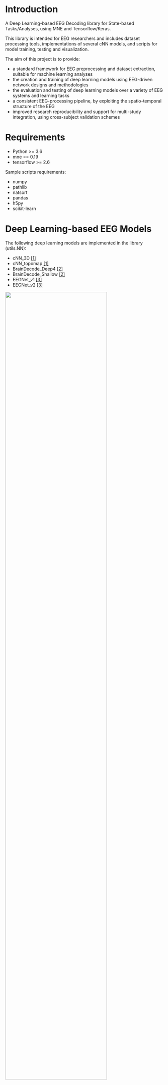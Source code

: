 # Introduction

A Deep Learning-based EEG Decoding library for State-based Tasks/Analyses, using MNE and Tensorflow/Keras. 

This library is intended for EEG researchers and includes dataset processing tools, implementations of several cNN models, and scripts for model training, testing and visualization.

The aim of this project is to provide:

- a standard framework for EEG preprocessing and dataset extraction, suitable for machine learning analyses
- the creation and training of deep learning models using EEG-driven network designs and methodologies
- the evaluation and testing of deep learning models over a variety of EEG systems and learning tasks
- a consistent EEG-processing pipeline, by exploiting the spatio-temporal structure of the EEG 
- improved research reproducibility and support for multi-study integration, using cross-subject validation schemes

# Requirements

- Python >= 3.6
- mne == 0.19
- tensorflow >= 2.6

Sample scripts requirements:

- numpy
- pathlib
- natsort
- pandas
- h5py
- scikit-learn

# Deep Learning-based EEG Models

The following deep learning models are implemented in the library (utils.NN):

- cNN_3D [[1]](https://ieeexplore.ieee.org/abstract/document/9175324)
- cNN_topomap [[1]](https://ieeexplore.ieee.org/abstract/document/9175324)
- BrainDecode_Deep4 [[2]](https://arxiv.org/abs/1703.05051)
- BrainDecode_Shallow [[2]](https://arxiv.org/abs/1703.05051)
- EEGNet_v1 [[3]](https://iopscience.iop.org/article/10.1088/1741-2552/aace8c/meta)
- EEGNet_v2 [[3]](https://iopscience.iop.org/article/10.1088/1741-2552/aace8c/meta)

<img src="https://user-images.githubusercontent.com/17619349/193630868-b933186d-ce61-4641-bae1-990c945480d2.png" width=80% height=80%>
<img src="https://user-images.githubusercontent.com/17619349/193602960-9cd0a769-8796-4a76-bd4b-ba6cf163f24f.png" width=60% height=60%>

# Usage

To use this library, place the contents of the DL-EEG folder in your PYTHONPATH environment variable

# Citation

If you use this library for your research, please cite the following work:

```
@INPROCEEDINGS{9175324,
  author={Patlatzoglou, Konstantinos and Chennu, Srivas and Gosseries, Olivia and Bonhomme, Vincent and Wolff, Audrey and Laureys, Steven},
  booktitle={2020 42nd Annual International Conference of the IEEE Engineering in Medicine & Biology Society (EMBC)}, 
  title={Generalized Prediction of Unconsciousness during Propofol Anesthesia using 3D Convolutional Neural Networks}, 
  year={2020},
  volume={},
  number={},
  pages={134-137},
  doi={10.1109/EMBC44109.2020.9175324}}
```
